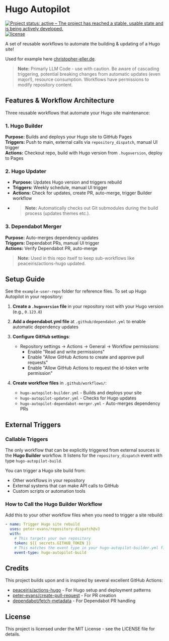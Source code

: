 # Hugo Autopilot

[![Project status: active – The project has reached a stable, usable state and is being actively developed.](https://www.repostatus.org/badges/latest/active.svg)](https://www.repostatus.org/#active)
[![license](https://img.shields.io/github/license/chriopter/hugo-autopilot.svg)](https://github.com/chriopter/hugo-autopilot/blob/main/LICENSE)

A set of reusable workflows to automate the building & updating of a Hugo site!

Used for example here [christopher-eller.de](https://github.com/chriopter/christopher-eller.de).

> **Note:** Primarly LLM Code - use with caution. Be aware of cascading triggering, potential breaking changes from automatic updates (even major!), resource consumption. Workflows have permissions to modify repository content.


## Features & Workflow Architecture

Three reusable workflows that automate your Hugo site maintenance:

### 1. Hugo Builder
**Purpose:** Builds and deploys your Hugo site to GitHub Pages  
**Triggers:** Push to main, external calls via `repository_dispatch`, manual UI trigger  
**Actions:** Checkout repo, build with Hugo version from `.hugoversion`, deploy to Pages

### 2. Hugo Updater
- **Purpose:** Updates Hugo version and triggers rebuild  
- **Triggers:** Weekly schedule, manual UI trigger  
- **Actions:** Check for updates, create PR, auto-merge, trigger Builder workflow
- > **Note:** Automatically checks out Git submodules during the build process (updates themes etc.).

### 3. Dependabot Merger
**Purpose:** Auto-merges dependency updates  
**Triggers:** Dependabot PRs, manual UI trigger  
**Actions:** Verify Dependabot PR, auto-merge
> **Note:** Used in this repo itself to keep sub-workflows like peaceiris/actions-hugo updated.

## Setup Guide

See the `example-user-repo` folder for reference files. To set up Hugo Autopilot in your repository:

1. **Create a `.hugoversion` file** in your repository root with your Hugo version (e.g., `0.123.8`)

2. **Add a dependabot.yml file** at `.github/dependabot.yml` to enable automatic dependency updates

3. **Configure GitHub settings**:
   - Repository settings → Actions → General → Workflow permissions:
     - Enable "Read and write permissions"
     - Enable "Allow GitHub Actions to create and approve pull requests"
     - Enable "Allow GitHub Actions to request the id-token write permission"

4. **Create workflow files** in `.github/workflows/`:
   - `hugo-autopilot-builder.yml` - Builds and deploys your site
   - `hugo-autopilot-updater.yml` - Checks for Hugo updates
   - `hugo-autopilot-dependabot-merger.yml` - Auto-merges dependency PRs



## External Triggers

### Callable Triggers

The only workflow that can be explicitly triggered from external sources is the **Hugo Builder** workflow. It listens for the `repository_dispatch` event with type `hugo-autopilot-build`.

You can trigger a Hugo site build from:
- Other workflows in your repository
- External systems that can make API calls to GitHub
- Custom scripts or automation tools

### How to Call the Hugo Builder Workflow

Add this to your other workflow files when you need to trigger a site rebuild:

```yaml
- name: Trigger Hugo site rebuild
  uses: peter-evans/repository-dispatch@v3
  with:
    # This targets your own repository
    token: ${{ secrets.GITHUB_TOKEN }}
    # This matches the event type in your hugo-autopilot-builder.yml file
    event-type: hugo-autopilot-build
```



## Credits

This project builds upon and is inspired by several excellent GitHub Actions:

- [peaceiris/actions-hugo](https://github.com/peaceiris/actions-hugo) - For Hugo setup and deployment patterns
- [peter-evans/create-pull-request](https://github.com/peter-evans/create-pull-request) - For PR creation
- [dependabot/fetch-metadata](https://github.com/dependabot/fetch-metadata) - For Dependabot PR handling

## License

This project is licensed under the MIT License - see the LICENSE file for details.
